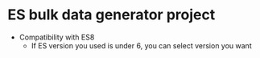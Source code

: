 # ES bulk data generator project

- Compatibility with ES8
  - If ES version you used is under 6, you can select version you want